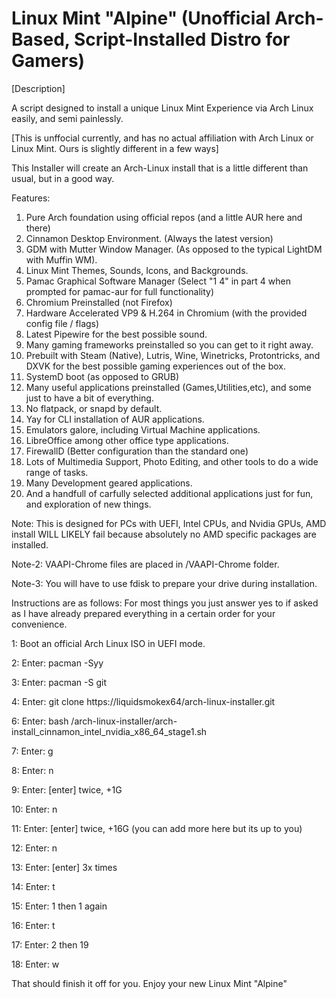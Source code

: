 # Linux Mint "Alpine" (Unofficial Arch-Based, Script-Installed Distro for Gamers)
[Description]

A script designed to install a unique Linux Mint Experience via Arch Linux easily, and semi painlessly.

[This is unffocial currently, and has no actual affiliation with Arch Linux or Linux Mint. Ours is slightly different in a few ways]

This Installer will create an Arch-Linux install that is a little different than usual, but in a good way.

Features: 
1. Pure Arch foundation using official repos (and a little AUR here and there)
2. Cinnamon Desktop Environment. (Always the latest version)
3. GDM with Mutter Window Manager. (As opposed to the typical LightDM with Muffin WM).
4. Linux Mint Themes, Sounds, Icons, and Backgrounds.
5. Pamac Graphical Software Manager (Select "1 4" in part 4 when prompted for pamac-aur for full functionality)
6. Chromium Preinstalled (not Firefox)
7. Hardware Accelerated VP9 & H.264 in Chromium (with the provided config file / flags)
8. Latest Pipewire for the best possible sound.
9. Many gaming frameworks preinstalled so you can get to it right away.
10. Prebuilt with Steam (Native), Lutris, Wine, Winetricks, Protontricks, and DXVK for the best possible gaming experiences out of the box.
11. SystemD boot (as opposed to GRUB)
12. Many useful applications preinstalled (Games,Utilities,etc), and some just to have a bit of everything.
13. No flatpack, or snapd by default.
14. Yay for CLI installation of AUR applications.
15. Emulators galore, including Virtual Machine applications.
16. LibreOffice among other office type applications.
17. FirewallD (Better configuration than the standard one)
18. Lots of Multimedia Support, Photo Editing, and other tools to do a wide range of tasks.
19. Many Development geared applications.
20. And a handfull of carfully selected additional applications just for fun, and exploration of new things.

Note: This is designed for PCs with UEFI, Intel CPUs, and Nvidia GPUs, AMD install WILL LIKELY fail because absolutely no AMD specific packages are installed.

Note-2: VAAPI-Chrome files are placed in /VAAPI-Chrome folder.

Note-3: You will have to use fdisk to prepare your drive during installation.

Instructions are as follows: For most things you just answer yes to if asked as I have already prepared everything in a certain order for your convenience.

1: Boot an official Arch Linux ISO in UEFI mode.

2: Enter: pacman -Syy

3: Enter: pacman -S git

4: Enter: git clone https://liquidsmokex64/arch-linux-installer.git

6: Enter: bash /arch-linux-installer/arch-install_cinnamon_intel_nvidia_x86_64_stage1.sh

7: Enter: g

8: Enter: n

9: Enter: [enter] twice, +1G

10: Enter: n

11: Enter: [enter] twice, +16G (you can add more here but its up to you)

12: Enter: n

13: Enter: [enter] 3x times

14: Enter: t

15: Enter: 1 then 1 again

16: Enter: t

17: Enter: 2 then 19

18: Enter: w

That should finish it off for you. Enjoy your new Linux Mint "Alpine"
